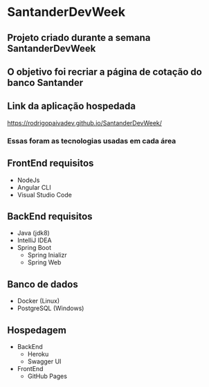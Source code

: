 # SantanderDevWeek
## Projeto criado durante a semana SantanderDevWeek 
## O objetivo foi recriar a página de cotação do banco Santander

## Link da aplicação hospedada
  https://rodrigopaivadev.github.io/SantanderDevWeek/


### Essas foram as tecnologias usadas em cada área
## FrontEnd requisitos
- NodeJs
- Angular CLI
- Visual Studio Code

## BackEnd requisitos
- Java (jdk8)
- IntelliJ IDEA
- Spring Boot 
  - Spring Inializr
  - Spring Web

## Banco de dados
- Docker (Linux)
- PostgreSQL (Windows)

## Hospedagem
- BackEnd
  - Heroku
  - Swagger UI
- FrontEnd
  - GitHub Pages 



